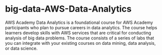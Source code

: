 # big-data-AWS-Data-Analytics
AWS Academy Data Analytics is a foundational course for AWS Academy participants who plan to pursue careers in data analytics. The course helps learners develop skills with AWS services that are critical for conducting analysis of big data problems. The course consists of a series of labs that you can integrate with your existing courses on data mining, data analysis, or data science.
